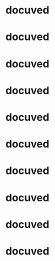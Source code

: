 # docuved
# docuved
# docuved
# docuved
# docuved
# docuved
# docuved
# docuved
# docuved
# docuved
